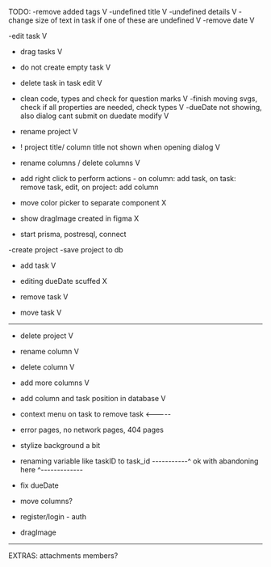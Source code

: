 TODO:
-remove added tags V
-undefined title V
-undefined details V
-change size of text in task if one of these are undefined V
-remove date V

-edit task V

- drag tasks V

- do not create empty task V
- delete task in task edit V

- clean code, types and check for question marks V
-finish moving svgs, check if all properties are needed, check types V
-dueDate not showing, also dialog cant submit on duedate modify V

- rename project V

- ! project title/ column title not shown when opening dialog V

- rename columns / delete columns V
- add right click to perform actions - on column: add task, on task: remove task, edit, on project: add column

- move color picker to separate component X

- show dragImage created in figma X


- start prisma, postresql, connect

-create project
-save project to db

- add task V
- editing dueDate scuffed X

- remove task V
- move task V



---------------------------------------------------
- delete project V
- rename column V
- delete column V
- add more columns V
- add column and task position in database V
- context menu on task to remove task <-----
- error pages, no network pages, 404 pages
- stylize background a bit
- renaming variable like taskID to task_id
-----------^ ok with abandoning here ^-------------

- fix dueDate
- move columns?

- register/login - auth
- dragImage
---------------------------------------------------

EXTRAS:
attachments
members?

